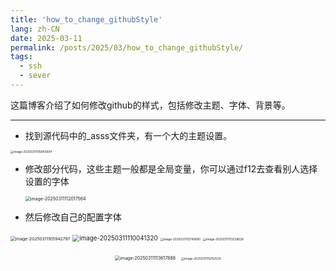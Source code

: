 ```yaml
---
title: 'how_to_change_githubStyle'
lang: zh-CN
date: 2025-03-11
permalink: /posts/2025/03/how_to_change_githubStyle/
tags:
  - ssh
  - sever
---
```

这篇博客介绍了如何修改github的样式，包括修改主题、字体、背景等。

---

- 找到源代码中的_asss文件夹，有一个大的主题设置。

<img src="https://virginia-pepper.oss-cn-guangzhou.aliyuncs.com/img/blog/202503111058070.png" alt="image-20250311105843694" style="zoom:33%;" />

- 修改部分代码，这些主题一般都是全局变量，你可以通过f12去查看别人选择设置的字体

  <img src="https://virginia-pepper.oss-cn-guangzhou.aliyuncs.com/img/blog/202503111120750.png" alt="image-20250311112017564" style="zoom:50%;" />



- 然后修改自己的配置字体

<img src="https://virginia-pepper.oss-cn-guangzhou.aliyuncs.com/img/blog/202503111059876.png" alt="image-20250311105942797" style="zoom:48%;" />

<img src="https://virginia-pepper.oss-cn-guangzhou.aliyuncs.com/img/blog/202503111100390.png" alt="image-20250311110041320" style="zoom:70%;" />

<img src="https://virginia-pepper.oss-cn-guangzhou.aliyuncs.com/img/blog/202503111127775.png" alt="image-20250311112749580" style="zoom: 33%;" />

<img src="https://virginia-pepper.oss-cn-guangzhou.aliyuncs.com/img/blog/202503111132809.png" alt="image-20250311113238628" style="zoom: 33%;" />





<p align="center" >
  <img src="https://virginia-pepper.oss-cn-guangzhou.aliyuncs.com/img/blog/202503111136080.png" alt="image-20250311113617888" style="display: inline-block; margin-right: 10px; zoom:50%;" />
  <img src="https://virginia-pepper.oss-cn-guangzhou.aliyuncs.com/img/blog/202503111121620.png" alt="image-20250311112152533" style="zoom:33%;" />
</p>

